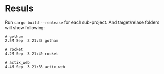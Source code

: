 # Resuls

Run ```cargo build --realease``` for each sub-project. And target/relase folders will show following:

```
# gotham
2.5M Sep  3 21:35 gotham

# rocket
4.2M Sep  3 21:40 rocket

# actix_web
4.4M Sep  3 21:36 actix_web
```
